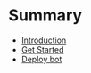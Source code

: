 # Summary

* [Introduction](README.md)
* [Get Started](get_started.md)
* [Deploy bot](deploy_app.md)